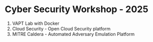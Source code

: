 # Cyber Security Workshop - 2025

1. VAPT Lab with Docker 
2. Cloud Security - Open Cloud Security platform
3. MITRE Caldera - Automated Adversary Emulation Platform
